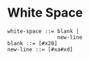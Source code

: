 # White Space

```ebnf
white-space ::= blank |
                new-line
blank ::= [#x20]
new-line ::= [#xa#xd]
```
